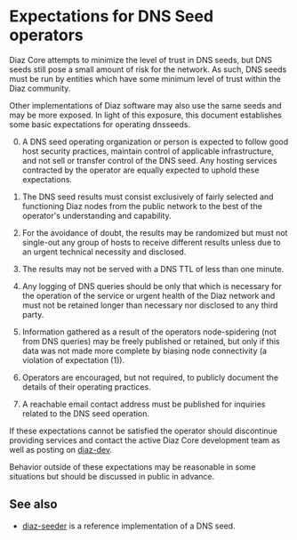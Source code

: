 Expectations for DNS Seed operators
====================================

Diaz Core attempts to minimize the level of trust in DNS seeds,
but DNS seeds still pose a small amount of risk for the network.
As such, DNS seeds must be run by entities which have some minimum
level of trust within the Diaz community.

Other implementations of Diaz software may also use the same
seeds and may be more exposed. In light of this exposure, this
document establishes some basic expectations for operating dnsseeds.

0. A DNS seed operating organization or person is expected to follow good
host security practices, maintain control of applicable infrastructure,
and not sell or transfer control of the DNS seed. Any hosting services
contracted by the operator are equally expected to uphold these expectations.

1. The DNS seed results must consist exclusively of fairly selected and
functioning Diaz nodes from the public network to the best of the
operator's understanding and capability.

2. For the avoidance of doubt, the results may be randomized but must not
single-out any group of hosts to receive different results unless due to an
urgent technical necessity and disclosed.

3. The results may not be served with a DNS TTL of less than one minute.

4. Any logging of DNS queries should be only that which is necessary
for the operation of the service or urgent health of the Diaz
network and must not be retained longer than necessary nor disclosed
to any third party.

5. Information gathered as a result of the operators node-spidering
(not from DNS queries) may be freely published or retained, but only
if this data was not made more complete by biasing node connectivity
(a violation of expectation (1)).

6. Operators are encouraged, but not required, to publicly document the
details of their operating practices.

7. A reachable email contact address must be published for inquiries
related to the DNS seed operation.

If these expectations cannot be satisfied the operator should
discontinue providing services and contact the active Diaz
Core development team as well as posting on
[diaz-dev](https://lists.linuxfoundation.org/mailman/listinfo/diaz-dev).

Behavior outside of these expectations may be reasonable in some
situations but should be discussed in public in advance.

See also
----------
- [diaz-seeder](https://github.com/sipa/diaz-seeder) is a reference implementation of a DNS seed.
